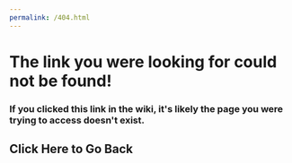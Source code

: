 ```yaml
---
permalink: /404.html
---
```

# The link you were looking for could not be found!

### If you clicked this link in the wiki, it's likely the page you were trying to access doesn't exist.

<h2 id="go-back" onclick="history.back()">Click Here to Go Back</h2>
